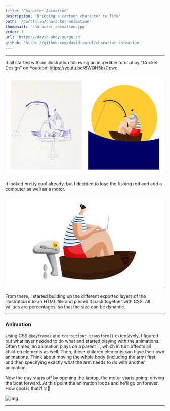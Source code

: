 ```yaml
---
title: 'Character Animation'
description: 'Bringing a cartoon character to life'
path: '/portfolio/character-animation'
thumbnail: 'character_animation.jpg'
order: 1
url: 'https://david-ahoy.surge.sh'
github: 'https://github.com/david-aurel/character_animation'
---
```


------

It all started with an illustration following an incredible tutorial by "Cricket Design" on Youtube: https://youtu.be/8WQH5ksCpwc

![img](./man_v1_group.jpg)

It looked pretty cool already, but I decided to lose the fishing rod and add a computer as well as a motor.

![img](./man_v2.png)

From there, I started building up the different exported layers of the illustration into an HTML file and pieced it back together with CSS. All vallues are percentages, so that the size can be dynamic.

------

### Animation

Using CSS `@keyframes` and `transition: transform()` extensively, I figured out what layer needed to do what and started playing with the animations. Often times, an animation plays on a parent ``, which in turn affects all children elements as well. Then, these children elements can have their own animations. Think about moving the whole body (including the arm) first, and then specifying exactly what the arm needs to do with another animation.

Now the guy starts off by opening the laptop, the motor starts going, driving the boat forward. At this point the animation loops and he'll go on forever. How cool is that?! 🤓🥳

![img](./man_v2.gif)

---

